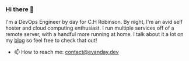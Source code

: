 ### Hi there 👋

I'm a DevOps Engineer by day for C.H Robinson. By night, I'm an avid self hoster and cloud computing enthusiast. I run multiple services off of a remote server, with a handful more running at home. I talk about it a lot on my [blog](https://evanday.com) so feel free to check that out!

- 📫 How to reach me: contact@evanday.dev
